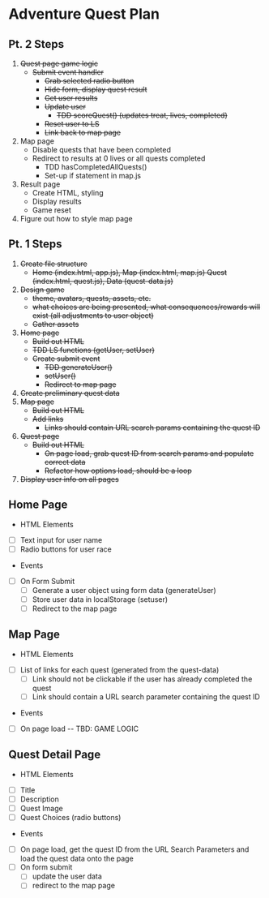 # Adventure Quest Plan

## Pt. 2 Steps

1. ~~Quest page game logic~~
    - ~~Submit event handler~~
        - ~~Grab selected radio button~~
        - ~~Hide form, display quest result~~
        - ~~Get user results~~
        - ~~Update user~~
            - ~~TDD scoreQuest() (updates treat, lives, completed)~~
        - ~~Reset user to LS~~
        - ~~Link back to map page~~
2. Map page
    - Disable quests that have been completed
    - Redirect to results at 0 lives or all quests completed
        - TDD hasCompletedAllQuests()
        - Set-up if statement in map.js
3. Result page
    - Create HTML, styling
    - Display results
    - Game reset
4. Figure out how to style map page

## Pt. 1 Steps

1. ~~Create file structure~~
    - ~~Home (index.html, app.js), Map (index.html, map.js) Quest (index.html, quest.js), Data (quest-data.js)~~
2. ~~Design game~~
    - ~~theme, avatars, quests, assets, etc.~~
    - ~~what choices are being presented, what consequences/rewards will exist (all adjustments to user object)~~
    - ~~Gather assets~~
3. ~~Home page~~
    - ~~Build out HTML~~
    - ~~TDD LS functions (getUser, setUser)~~
    - ~~Create submit event~~
        - ~~TDD generateUser()~~
        - ~~setUser()~~
        - ~~Redirect to map page~~
4. ~~Create preliminary quest data~~
5. ~~Map page~~
    - ~~Build out HTML~~
    - ~~Add links~~
        - ~~Links should contain URL search params containing the quest ID~~
6. ~~Quest page~~
    - ~~Build out HTML~~
        - ~~On page load, grab quest ID from search params and populate correct data~~
        - ~~Refactor how options load, should be a loop~~
7. ~~Display user info on all pages~~

## Home Page

-   HTML Elements

*   [ ] Text input for user name
*   [ ] Radio buttons for user race

-   Events

*   [ ] On Form Submit
    -   [ ] Generate a user object using form data (generateUser)
    -   [ ] Store user data in localStorage (setuser)
    -   [ ] Redirect to the map page

## Map Page

-   HTML Elements

*   [ ] List of links for each quest (generated from the quest-data)
    -   [ ] Link should not be clickable if the user has already completed the quest
    -   [ ] Link should contain a URL search parameter containing the quest ID

-   Events

*   [ ] On page load -- TBD: GAME LOGIC

## Quest Detail Page

-   HTML Elements

*   [ ] Title
*   [ ] Description
*   [ ] Quest Image
*   [ ] Quest Choices (radio buttons)

-   Events

*   [ ] On page load, get the quest ID from the URL Search Parameters and load the quest data onto the page
*   [ ] On form submit
    -   [ ] update the user data
    -   [ ] redirect to the map page
